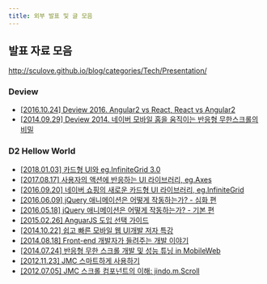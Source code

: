 ```yaml
---
title: 외부 발표 및 글 모음
---
```


## 발표 자료 모음
http://sculove.github.io/blog/categories/Tech/Presentation/

### Deview
- [[2016.10.24] Deview 2016. Angular2 vs React, React vs Angular2](https://deview.kr/2016/schedule#session/137)
- [[2014.09.29] Deview 2014. 네이버 모바일 홈을 움직이는 반응형 무한스크롤의 비밀](http://deview.kr/2014/session?seq=6)

### D2 Hellow World

- [[2018.01.03] 카드형 UI와 eg.InfiniteGrid 3.0](http://d2.naver.com/helloworld/0637045)
- [[2017.08.17] 사용자의 액션에 반응하는 UI 라이브러리, eg.Axes](http://d2.naver.com/helloworld/0590136)
- [[2016.09.20] 네이버 쇼핑의 새로운 카드형 UI 라이브러리, eg.InfiniteGrid](http://d2.naver.com/helloworld/4874130)
- [[2016.06.09] jQuery 애니메이션은 어떻게 작동하는가? - 심화 편](http://d2.naver.com/helloworld/4424601)
- [[2016.05.18] jQuery 애니메이션은 어떻게 작동하는가? - 기본 편](http://d2.naver.com/helloworld/0265052)
- [[2015.02.26] AnguarJS 도입 선택 가이드](http://d2.naver.com/helloworld/1172239)
- [[2014.10.22] 쉽고 빠른 모바일 웹 UI개발 저자 특강](http://d2.naver.com/helloworld/922784)
- [[2014.08.18] Front-end 개발자가 들려주는 개발 이야기](http://d2.naver.com/helloworld/900758)
- [[2014.07.24] 반응형 무한 스크롤 개발 및 성능 튜닝 in MobileWeb](http://d2.naver.com/helloworld/870369)
- [[2012.11.23] JMC 스마트하게 사용하기](http://d2.naver.com/helloworld/211221)
- [[2012.07.05] JMC 스크롤 컴포넌트의 이해: jindo.m.Scroll](http://d2.naver.com/helloworld/89902)


